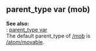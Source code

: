 ## parent_type var (mob)    
**See also:**    
:   [parent_type var](/datum/var/parent_type)    
The default parent_type of [/mob](/mob) is    
[/atom/movable](/atom/movable).  